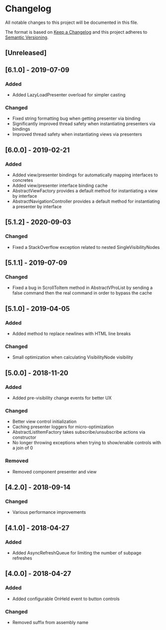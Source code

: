 # Changelog
All notable changes to this project will be documented in this file.

The format is based on [Keep a Changelog](http://keepachangelog.com/en/1.0.0/)
and this project adheres to [Semantic Versioning](http://semver.org/spec/v2.0.0.html).

## [Unreleased]

## [6.1.0] - 2019-07-09
### Added
 - Added LazyLoadPresenter overload for simpler casting

### Changed
 - Fixed string formatting bug when getting presenter via binding
 - Significantly improved thread safety when instantiating presenters via bindings
 - Improved thread safety when instantiating views via presenters

## [6.0.0] - 2019-02-21
### Added
 - Added view/presenter bindings for automatically mapping interfaces to concretes
 - Added view/presenter interface binding cache
 - AbstractViewFactory provides a default method for instantiating a view by interface
 - AbstractNavigationController provides a default method for instantiating a presenter by interface

## [5.1.2] - 2020-09-03
### Changed
 - Fixed a StackOverflow exception related to nested SingleVisibilityNodes

## [5.1.1] - 2019-07-09
### Changed
 - Fixed a bug in ScrollToItem method in AbstractVProList by sending a false command then the real command in order to bypass the cache

## [5.1.0] - 2019-04-05
### Added
 - Added method to replace newlines with HTML line breaks
 
### Changed
 - Small optimization when calculating VisibilityNode visibility

## [5.0.0] - 2018-11-20
### Added
 - Added pre-visibility change events for better UX

### Changed
 - Better view control initialization
 - Caching presenter loggers for micro-optimization
 - AbstractListItemFactory takes subscribe/unsubscribe actions via constructor
 - No longer throwing exceptions when trying to show/enable controls with a join of 0

### Removed
 - Removed component presenter and view

## [4.2.0] - 2018-09-14
### Changed
 - Various performance improvements

## [4.1.0] - 2018-04-27
### Added
 - Added AsyncRefreshQueue for limiting the number of subpage refreshes

## [4.0.0] - 2018-04-27
### Added
 - Added configurable OnHeld event to button controls
 
### Changed
 - Removed suffix from assembly name
